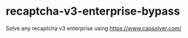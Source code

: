 # recaptcha-v3-enterprise-bypass
Solve any recaptcha v3 enterprise using https://www.capsolver.com/
